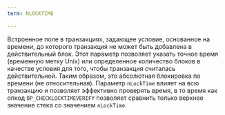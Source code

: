 ```yaml
---
term: NLOCKTIME

---
```

Встроенное поле в транзакциях, задающее условие, основанное на времени, до которого транзакция не может быть добавлена в действительный блок. Этот параметр позволяет указать точное время (временную метку Unix) или определенное количество блоков в качестве условия для того, чтобы транзакция считалась действительной. Таким образом, это абсолютная блокировка по времени (не относительная). Параметр `nLockTime` влияет на всю транзакцию и позволяет эффективно проверять время, в то время как опкод `OP_CHECKLOCKTIMEVERIFY` позволяет сравнить только верхнее значение стека со значением `nLockTime`.
